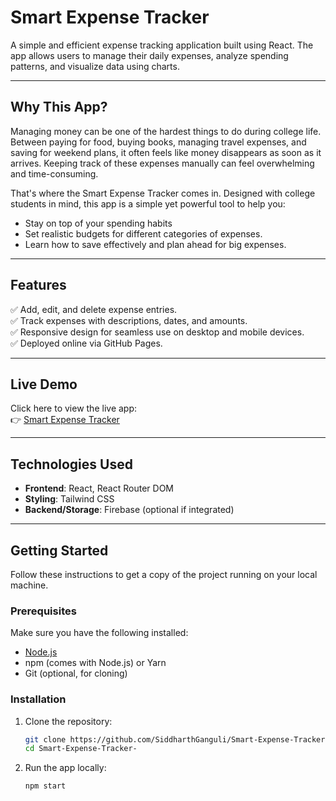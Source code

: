 # Smart Expense Tracker

A simple and efficient expense tracking application built using React. The app allows users to manage their daily expenses, analyze spending patterns, and visualize data using charts.

---
## Why This App?
Managing money can be one of the hardest things to do during college life. Between paying for food, buying books, managing travel expenses, and saving for weekend plans, it often feels like money disappears as soon as it arrives. Keeping track of these expenses manually can feel overwhelming and time-consuming.

That's where the Smart Expense Tracker comes in. Designed with college students in mind, this app is a simple yet powerful tool to help you:

* Stay on top of your spending habits
* Set realistic budgets for different categories of expenses.
* Learn how to save effectively and plan ahead for big expenses.
--- 

## Features

✅ Add, edit, and delete expense entries.  
✅ Track expenses with descriptions, dates, and amounts.    
✅ Responsive design for seamless use on desktop and mobile devices.  
✅ Deployed online via GitHub Pages.  

---

## Live Demo

Click here to view the live app:  
👉 [Smart Expense Tracker](https://SiddharthGanguli.github.io/Smart-Expense-Tracker-/)

---

## Technologies Used

- **Frontend**: React, React Router DOM  
- **Styling**: Tailwind CSS  
- **Backend/Storage**: Firebase (optional if integrated)  

---

## Getting Started

Follow these instructions to get a copy of the project running on your local machine.

### Prerequisites

Make sure you have the following installed:

- [Node.js](https://nodejs.org)
- npm (comes with Node.js) or Yarn
- Git (optional, for cloning)

### Installation

1. Clone the repository:

   ```bash
   git clone https://github.com/SiddharthGanguli/Smart-Expense-Tracker-.git
   cd Smart-Expense-Tracker-

2. Run the app locally:
   ````bash
   npm start
